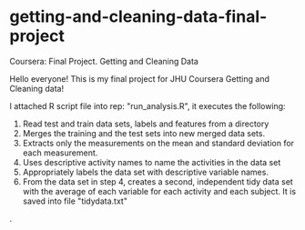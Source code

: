 # getting-and-cleaning-data-final-project
Coursera: Final Project. Getting and Cleaning Data

Hello everyone! 
This is my final project for JHU Coursera Getting and Cleaning data! 

I attached R script file into rep: "run_analysis.R", it executes the following:


1. Read test and train data sets, labels and features from a directory
2. Merges the training and the test sets into new merged data sets.
2. Extracts only the measurements on the mean and standard deviation for each measurement.
3. Uses descriptive activity names to name the activities in the data set
4. Appropriately labels the data set with descriptive variable names.
5. From the data set in step 4, creates a second, independent tidy data set with the average of each variable for each activity and each subject. It is saved into file "tidydata.txt"

.
